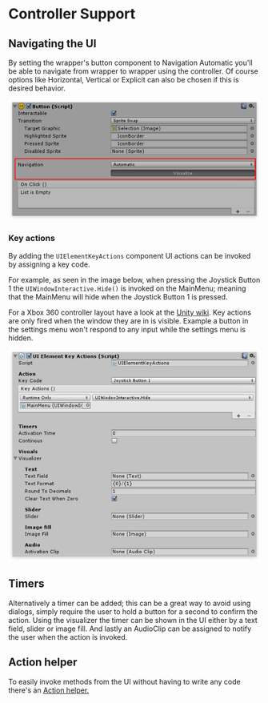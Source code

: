 # Controller Support

## Navigating the UI

By setting the wrapper's button component to Navigation Automatic you'll be able to navigate from wrapper to wrapper using the controller. Of course options like Horizontal, Vertical or Explicit can also be chosen if this is desired behavior.

![](Assets/Button.png)

### Key actions

By adding the `UIElementKeyActions` component UI actions can be invoked by assigning a key code.

For example, as seen in the image below, when pressing the Joystick Button 1 the `UIWindowInteractive.Hide()` is invoked on the MainMenu; meaning that the MainMenu will hide when the Joystick Button 1 is pressed.

For a Xbox 360 controller layout have a look at the  [Unity wiki](http://wiki.unity3d.com/index.php?title=Xbox360Controller). Key actions are only fired when the window they are in is visible. Example a button in the settings menu won't respond to any input while the settings menu is hidden.

![](Assets/KeyActions.png)

## Timers

Alternatively a timer can be added; this can be a great way to avoid using dialogs, simply require the user to hold a button for a second to confirm the action. Using the visualizer the timer can be shown in the UI either by a text field, slider or image fill. And lastly an AudioClip can be assigned to notify the user when the action is invoked.

## Action helper

To easily invoke methods from the UI without having to write any code there's an  [Action helper.](http://devdog.nl/documentation/action-helper/)